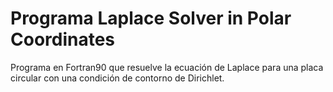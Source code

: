 # Programa Laplace Solver in Polar Coordinates

Programa en Fortran90 que resuelve la ecuación de Laplace 
para una placa circular con una condición de contorno de 
Dirichlet.

